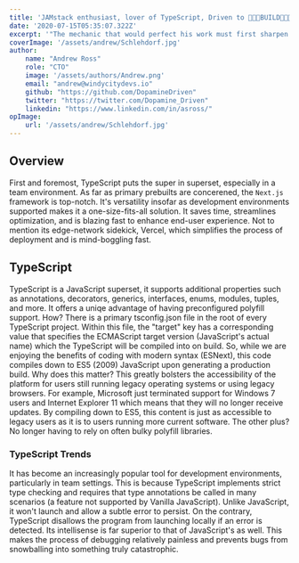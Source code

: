 ```yaml
---
title: 'JAMstack enthusiast, lover of TypeScript, Driven to 🐜🐜🐜BUILD🐜🐜🐜'
date: '2020-07-15T05:35:07.322Z'
excerpt: '"The mechanic that would perfect his work must first sharpen his tools." - Confucius'
coverImage: '/assets/andrew/Schlehdorf.jpg' 
author:
	name: "Andrew Ross"
	role: "CTO"
	image: '/assets/authors/Andrew.png'
	email: "andrew@windycitydevs.io"
	github: "https://github.com/DopamineDriven"
	twitter: "https://twitter.com/Dopamine_Driven"
	linkedin: "https://www.linkedin.com/in/asross/"
opImage: 
	url: '/assets/andrew/Schlehdorf.jpg'
---
```


## Overview

First and foremost, TypeScript puts the super in superset, especially in a team environment. As far as primary prebuilts are concerened, the `Next.js` framework is top-notch. It's versatility insofar as development environments supported makes it a one-size-fits-all solution. It saves time, streamlines optimization, and is blazing fast to enhance end-user experience. Not to mention its edge-network sidekick, Vercel, which simplifies the process of deployment and is mind-boggling fast.

## TypeScript

TypeScript is a JavaScript superset, it supports additional properties such as annotations, decorators, generics, interfaces, enums, modules, tuples, and more. It offers a uniqe advantage of having preconfigured polyfill support. How? There is a primary tsconfig.json file in the root of every TypeScript project. Within this file, the "target" key has a corresponding value that specifies the ECMAScript target version (JavaScript's actual name) which the TypeScript will be compiled into on build. So, while we are enjoying the benefits of coding with modern syntax (ESNext), this code compiles down to ES5 (2009) JavaScript upon generating a production build. Why does this matter? This greatly bolsters the accessibility of the platform for users still running legacy operating systems or using legacy browsers. For example, Microsoft just terminated support for Windows 7 users and Internet Explorer 11 which means that they will no longer receive updates. By compiling down to ES5, this content is just as accessible to legacy users as it is to users running more current software. The other plus? No longer having to rely on often bulky polyfill libraries.

### TypeScript Trends

It has become an increasingly popular tool for development environments, particularly in team settings. This is because TypeScript implements strict type checking and requires that type annotations be called in many scenarios (a feature not supported by Vanilla JavaScript). Unlike JavaScript, it won't launch and allow a subtle error to persist. On the contrary, TypeScript disallows the program from launching locally if an error is detected. Its intellisense is far superior to that of JavaScript's as well. This makes the process of debugging relatively painless and prevents bugs from snowballing into something truly catastrophic.